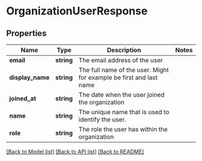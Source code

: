 # OrganizationUserResponse

## Properties
Name | Type | Description | Notes
------------ | ------------- | ------------- | -------------
**email** | **string** | The email address of the user | 
**display_name** | **string** | The full name of the user. Might for example be first and last name | 
**joined_at** | **string** | The date when the user joined the organization | 
**name** | **string** | The unique name that is used to identify the user. | 
**role** | **string** | The role the user has within the organization | 

[[Back to Model list]](../README.md#documentation-for-models) [[Back to API list]](../README.md#documentation-for-api-endpoints) [[Back to README]](../README.md)



